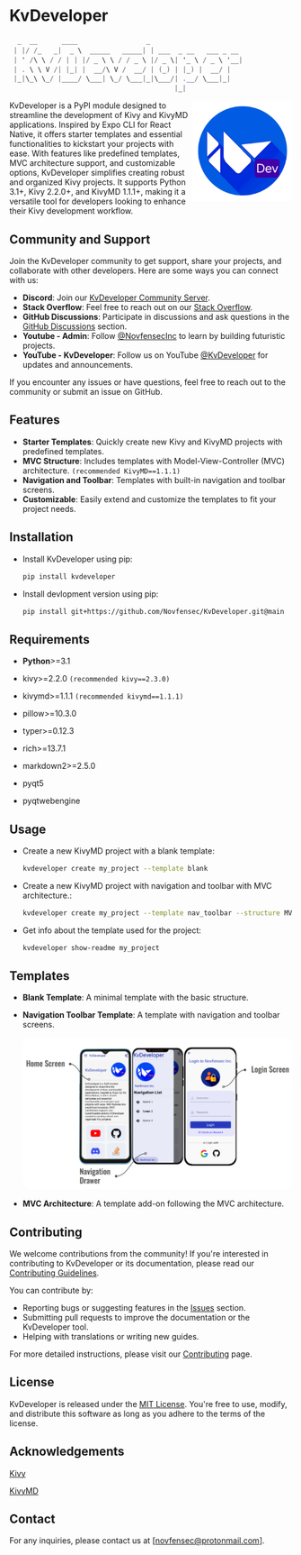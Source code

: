 # KvDeveloper

```csharp
  _  __      ____                 _                       
 | |/ /_   _|  _ \  _____   _____| | ___  _ __   ___ _ __ 
 | ' /\ \ / / | | |/ _ \ \ / / _ \ |/ _ \| '_ \ / _ \ '__|
 | . \ \ V /| |_| |  __/\ V /  __/ | (_) | |_) |  __/ |   
 |_|\_\ \_/ |____/ \___| \_/ \___|_|\___/| .__/ \___|_|   
                                         |_|              
```

<img src="https://raw.githubusercontent.com/Novfensec/KvDeveloper/main/kvdeveloper/assets/image_library/kvdeveloper/kvdeveloper_logo256.png" height="178" align="right" padding="11"/>

<p>KvDeveloper is a PyPI module designed to streamline the development of Kivy and KivyMD applications. Inspired by Expo CLI for React Native, it offers starter templates and essential functionalities to kickstart your projects with ease. With features like predefined templates, MVC architecture support, and customizable options, KvDeveloper simplifies creating robust and organized Kivy projects. It supports Python 3.1+, Kivy 2.2.0+, and KivyMD 1.1.1+, making it a versatile tool for developers looking to enhance their Kivy development workflow.</p>

## Community and Support

Join the KvDeveloper community to get support, share your projects, and collaborate with other developers. Here are some ways you can connect with us:

- **Discord**: Join our [KvDeveloper Community Server](https://discord.com/invite/gpubX9H8p7).
- **Stack Overflow**: Feel free to reach out on our [Stack Overflow](https://stackoverflow.com/users/16486510/novfensec).
- **GitHub Discussions**: Participate in discussions and ask questions in the [GitHub Discussions](https://github.com/Novfensec/KvDeveloper/discussions) section.
- **Youtube - Admin**: Follow [@NovfensecInc](https://youtube.com/@NovfensecInc) to learn by building futuristic projects.
- **YouTube - KvDeveloper**: Follow us on YouTube [@KvDeveloper](https://youtube.com/@KvDeveloper) for updates and announcements.

If you encounter any issues or have questions, feel free to reach out to the community or submit an issue on GitHub.

## Features
- **Starter Templates**: Quickly create new Kivy and KivyMD projects with predefined templates.
- **MVC Structure**: Includes templates with Model-View-Controller (MVC) architecture. `(recommended KivyMD==1.1.1)`
- **Navigation and Toolbar**: Templates with built-in navigation and toolbar screens.
- **Customizable**: Easily extend and customize the templates to fit your project needs.

## Installation
- Install KvDeveloper using pip:

    ```bash
    pip install kvdeveloper
    ```

- Install devlopment version using pip:

    ```bash
    pip install git+https://github.com/Novfensec/KvDeveloper.git@main
    ```

## Requirements
- **Python**>=3.1

- kivy>=2.2.0 `(recommended kivy==2.3.0)`

- kivymd>=1.1.1 `(recommended kivymd==1.1.1)`

- pillow>=10.3.0

- typer>=0.12.3

- rich>=13.7.1

- markdown2>=2.5.0

- pyqt5

- pyqtwebengine

## Usage
- Create a new KivyMD project with a blank template:

    ```bash
    kvdeveloper create my_project --template blank
    ```

- Create a new KivyMD project with navigation and toolbar with MVC architecture.:

    ```bash
    kvdeveloper create my_project --template nav_toolbar --structure MVC
    ```

- Get info about the template used for the project:
    ```bash
    kvdeveloper show-readme my_project
    ```

## Templates
- **Blank Template**: A minimal template with the basic structure.

- **Navigation Toolbar Template**: A template with navigation and toolbar screens.
    <p align="center">
        <img 
            width="800" src="https://raw.githubusercontent.com/Novfensec/KvDeveloper/main/kvdeveloper/assets/image_library/kvdeveloper/nav_toolbar.png" style="border-radius:1em" 
            title="kvdeveloper create MyApp --template nav_toolbar"
        />
    </p>

- **MVC Architecture**: A template add-on following the MVC architecture.

## Contributing

We welcome contributions from the community! If you're interested in contributing to KvDeveloper or its documentation, please read our [Contributing Guidelines](https://github.com/Novfensec/KvDeveloper/blob/main/CONTRIBUTING.md).

You can contribute by:

- Reporting bugs or suggesting features in the [Issues](https://github.com/Novfensec/KvDeveloper/issues) section.
- Submitting pull requests to improve the documentation or the KvDeveloper tool.
- Helping with translations or writing new guides.

For more detailed instructions, please visit our [Contributing](https://github.com/Novfensec/KvDeveloper/blob/main/CONTRIBUTING.md) page.

## License

KvDeveloper is released under the [MIT License](https://github.com/Novfensec/KvDeveloper/blob/main/LICENSE). You're free to use, modify, and distribute this software as long as you adhere to the terms of the license.

## Acknowledgements

[Kivy](https://github.com/kivy)

[KivyMD](https://github.com/kivymd)

## Contact
For any inquiries, please contact us at [novfensec@protonmail.com].
